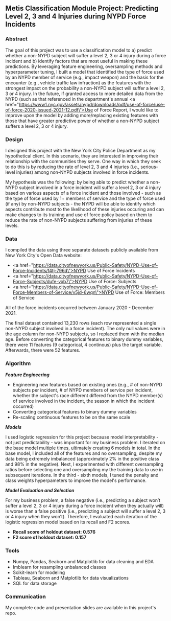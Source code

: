 ## Metis Classification Module Project: Predicting Level 2, 3 and 4 Injuries during NYPD Force Incidents

### Abstract

The goal of this project was to use a classification model to a) predict whether a non-NYPD subject will suffer a level 2, 3 or 4 injury during a force incident and b) identify factors that are most useful in making these predictions. By leveraging feature engineering, oversampling methods and hyperparameter tuning, I built a model that identified the type of force used by an NYPD member of service (e.g., impact weapon) and the basis for the encounter (e.g., vehicle traffic law infraction) as the features with the strongest impact on the probability a non-NYPD subject will suffer a level 2, 3 or 4 injury. In the future, if granted access to more detailed data from the NYPD (such as that referenced in the department's annual <a href=\"https://www1.nyc.gov/assets/nypd/downloads/pdf/use-of-force/use-of-force-2020-issued-2021-12.pdf\">Use of Force Report</a>, I would like to improve upon the model by adding more/replacing existing features with those that have greater predictive power of whether a non-NYPD subject suffers a level 2, 3 or 4 injury.

### Design

I designed this project with the New York City Police Department as my hypothetical client. In this scenario, they are interested in improving their relationship with the communities they serve. One way in which they seek to do this is by reducing the rate of level 2, 3 and 4 injuries (i.e., serious-level injuries) among non-NYPD subjects involved in force incidents.

My hypothesis was the following: by being able to predict whether a non-NYPD subject involved in a force incident will suffer a level 2, 3 or 4 injury based on various aspects of a force incident and those involved - such as the type of force used by 1+ members of service and the type of force used (if any) by non-NYPD subjects - the NYPD will be able to identify which aspects contribute most to the likelihood of these injuries occuring and can make changes to its training and use of force policy based on them to reduce the rate of non-NYPD subjects suffering from injuries of these levels.

### Data

I compiled the data using three separate datasets publicly available from New York City's Open Data website:
- <a href=\"https://data.cityofnewyork.us/Public-Safety/NYPD-Use-of-Force-Incidents/f4tj-796d\">NYPD Use of Force Incidents</a>
- <a href=\"https://data.cityofnewyork.us/Public-Safety/NYPD-Use-of-Force-Subjects/dufe-vxb7\">NYPD Use of Force: Subjects</a>
- <a href=\"https://data.cityofnewyork.us/Public-Safety/NYPD-Use-of-Force-Members-of-Service/v5jd-6wqn\">NYPD Use of Force: Members of Service</a>

All of the force incidents occurred between January 2020 - December 2021.

The final dataset contained 13,230 rows (each row represented a single non-NYPD subject involved in a force incident). The only null values were in the age column for non-NYPD subjects, so I replaced them with the median age. Before converting the categorical features to binary dummy variables, there were 11 features (9 categorical, 4 continous) plus the target variable. Afterwards, there were 52 features.

### Algorithm

***Feature Engineering***

- Engineering new features based on existing ones (e.g., # of non-NYPD subjects per incident, # of NYPD members of service per incident, whether the subject's race different differed from the NYPD member(s) of service involved in the incident, the season in which the incident occurred)
- Converting categorical features to binary dummy variables
- Re-scaling continuous features to be on the same scale

***Models***

I used logistic regression for this project because model interpretability - not just predictability - was important for my business problem. I iterated on the base model multiple times, ultimately creating 6 models in total. In the base model, I included all of the features and no oversampling, despite my data being extremely imbalanced (approximately 2% in the positive class and 98% in the negative). Next, I experimented with different oversampling ratios before selecting one and oversampling my the training data to use in subsequent iterations. In the third - sixth models, I tuned the penalty and class weights hyperpameters to improve the model's performance.

***Model Evaluation and Selection***

For my business problem, a false negative (i.e., predicting a subject won’t suffer a level 2, 3 or 4 injury during a force incident when they actually will) is worse than a false positive (i.e., predicting a subject will suffer a level 2, 3 or 4 injury when they won’t). Therefore, I evaluated each iteration of the logistic regression model based on its recall and F2 scores.

- **Recall score of holdout dataset: 0.576**
- **F2 score of holdout dataset: 0.157**

### Tools

- Numpy, Pandas, Seaborn and Matplotlib for data cleaning and EDA
- Imblearn for resampling unbalanced classes
- Scikit-learn for modeling
- Tableau, Seaborn and Matplotlib for data visualizations
- SQL for data storage

### Communication

My complete code and presentation slides are available in this project's repo.
    
